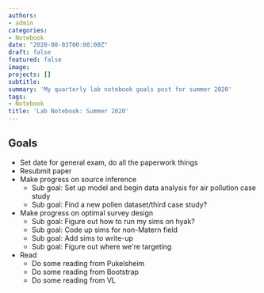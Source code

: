 ```yaml
---
authors:
- admin
categories:
- Notebook
date: "2020-08-03T00:00:00Z"
draft: false
featured: false
image:
projects: []
subtitle: 
summary: 'My quarterly lab notebook goals post for summer 2020'
tags:
- Notebook
title: 'Lab Notebook: Summer 2020'
---
```


## Goals ##

- Set date for general exam, do all the paperwork things
- Resubmit paper
- Make progress on source inference
   - Sub goal: Set up model and begin data analysis for air pollution case study
   - Sub goal: Find a new pollen dataset/third case study?
- Make progress on optimal survey design
   - Sub goal: Figure out how to run my sims on hyak?
   - Sub goal: Code up sims for non-Matern field
   - Sub goal: Add sims to write-up
   - Sub goal: Figure out where we're targeting
- Read
   - Do some reading from Pukelsheim
   - Do some reading from Bootstrap
   - Do some reading from VL
